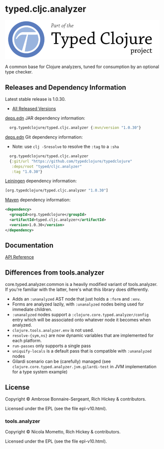 <!-- DO NOT EDIT! Instead, edit `dev/resources/root-templates/typed/cljc.analyzer/README.md` and run `./script/regen-selmer.sh` -->
# typed.cljc.analyzer

<a href='https://typedclojure.org'><img src='images/part-of-typed-clojure-project.png'></a>

A common base for Clojure analyzers, tuned for consumption by an optional type checker.

## Releases and Dependency Information

Latest stable release is 1.0.30.

* [All Released Versions](https://clojars.org/org.typedclojure/typed.cljc.analyzer)

[deps.edn](https://clojure.org/reference/deps_and_cli) JAR dependency information:

```clj
  org.typedclojure/typed.cljc.analyzer {:mvn/version "1.0.30"}
```

[deps.edn](https://clojure.org/reference/deps_and_cli) Git dependency information:

- Note: use `clj -Sresolve` to resolve the `:tag` to a `:sha`

```clj
  org.typedclojure/typed.cljc.analyzer
  {:git/url "https://github.com/typedclojure/typedclojure"
   :deps/root "typed/cljc.analyzer"
   :tag "1.0.30"}
```

[Leiningen](https://github.com/technomancy/leiningen) dependency information:

```clojure
[org.typedclojure/typed.cljc.analyzer "1.0.30"]
```

[Maven](https://maven.apache.org/) dependency information:

```XML
<dependency>
  <groupId>org.typedclojure</groupId>
  <artifactId>typed.cljc.analyzer</artifactId>
  <version>1.0.30</version>
</dependency>
```

## Documentation

[API Reference](https://api.typedclojure.org/latest/typed.cljc.analyzer/index.html)

## Differences from tools.analyzer

core.typed.analyzer.common is a heavily modified variant of tools.analyzer.
If you're familiar with the latter, here's what this library does differently.

- Adds an `:unanalyzed` AST node that just holds a `:form` and `:env`.
- Forms are analyzed lazily, with `:unanalyzed` nodes being used for immediate children.
- `:unanalyzed` nodes support a `:clojure.core.typed.analyzer/config` entry which will be associated
  onto whatever node it becomes when analyzed.
- `clojure.tools.analyzer.env` is not used.
- `resolve-{sym,ns}` are now dynamic variables that are implemented for each platform.
- `run-passes` only supports a single pass
- `uniquify-locals` is a default pass that is compatible with `:unanalyzed` nodes
- Gilardi scenario can be (carefully) managed (see `clojure.core.typed.analyzer.jvm.gilardi-test` in JVM implementation
  for a type system example)

## License

Copyright © Ambrose Bonnaire-Sergeant, Rich Hickey & contributors.

Licensed under the EPL (see the file epl-v10.html).

### tools.analyzer

Copyright © Nicola Mometto, Rich Hickey & contributors.

Licensed under the EPL (see the file epl-v10.html).
